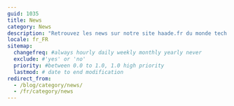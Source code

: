 ```yaml
---
guid: 1035
title: News
category: News
description: "Retrouvez les news sur notre site haade.fr du monde tech 2.0, bonnes et mauvaises nouvelles, actus, protocoles."
locale: fr_FR
sitemap:
  changefreq: #always hourly daily weekly monthly yearly never
  exclude: #'yes' or 'no'
  priority: #between 0.0 to 1.0, 1.0 high priority
  lastmod: # date to end modification
redirect_from: 
  - /blog/category/news/
  - /fr/category/news
---
```

